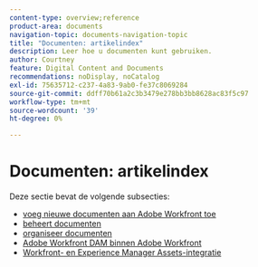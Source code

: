 ```yaml
---
content-type: overview;reference
product-area: documents
navigation-topic: documents-navigation-topic
title: "Documenten: artikelindex"
description: Leer hoe u documenten kunt gebruiken.
author: Courtney
feature: Digital Content and Documents
recommendations: noDisplay, noCatalog
exl-id: 75635712-c237-4a83-9ab0-fe37c8069284
source-git-commit: ddff70b61a2c3b3479e278bb3bb8628ac83f5c97
workflow-type: tm+mt
source-wordcount: '39'
ht-degree: 0%

---
```


# Documenten: artikelindex

<!-- Audited: 1/2024 -->

Deze sectie bevat de volgende subsecties:

* [ voeg nieuwe documenten aan Adobe Workfront toe ](../documents/adding-documents-to-workfront/add-new-documents-to-workfront.md)
* [ beheert documenten ](../documents/managing-documents/manage-documents.md)
* [ organiseer documenten ](../documents/organizing-documents/organize-documents.md)
* [ Adobe Workfront DAM binnen Adobe Workfront ](../documents/workfront-dam-within-workfront/workfront-dam-in-workfrontt.md)
* [Workfront- en Experience Manager Assets-integratie](../documents/workfront-and-experience-manager-integrations/wf-experience-manager-integrations.md)
